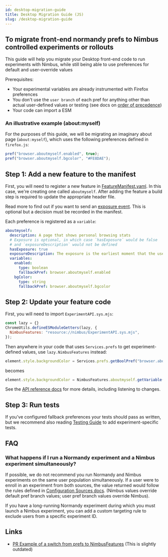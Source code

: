 ```yaml
---
id: desktop-migration-guide
title: Desktop Migration Guide (JS)
slug: /desktop-migration-guide
---
```


## To migrate front-end normandy prefs to Nimbus controlled experiments or rollouts
This guide will help you migrate your Desktop front-end code to run experiments with Nimbus, while still being able to use preferences for default and user-override values

Prerequisites:
* Your experimental variables are already instrumented with Firefox preferences
* You don't use the `user branch` of each pref for anything other than actual user-defined values or testing (see docs on [order of precedence](/desktop-feature-api#configuration-sources))
* Your code can import a ESM

### An illustrative example (about:myself)

For the purposes of this guide, we will be migrating an imaginary about page (`about:myself`), which uses the following preferences defined in `firefox.js`:

```js
pref("browser.aboutmyself.enabled", true);
pref("browser.aboutmyself.bgcolor", "#FE8DAE");
```

## Step 1: Add a new feature to the manifest

First, you will need to register a new feature in [FeatureManifest.yaml](https://searchfox.org/mozilla-central/source/toolkit/components/nimbus/FeatureManifest.yaml). In this case, we're creating one called `aboutmyself`.
After adding the feature a build step is required to update the appropriate header file.

Read more to find out if you want to send an [exposure event](/deep-dives/jetstream/overview#enrollment-vs-exposure). This is optional but a decision must be recorded in the manifest.

Each preference is registered as a `variable`:

```yaml
aboutmyself:
  description: A page that shows personal browsing stats
  # Exposure is optional, in which case `hasExposure` would be false
  # and `exposureDescription` would not be defined
  hasExposure: true
  exposureDescription: The exposure is the earliest moment that the user could be affected by the experimental treatment
  variables:
    enabled:
      type: boolean
      fallbackPref: browser.aboutmyself.enabled
    bgColor:
      type: string
      fallbackPref: browser.aboutmyself.bgcolor
```

## Step 2: Update your feature code

First, you will need to import `ExperimentAPI.sys.mjs`:

```js
const lazy = {}
ChromeUtils.defineESModuleGetters(lazy, {
  NimbusFeatures: "resource://nimbus/ExperimentAPI.sys.mjs",
});
```

Then anywhere in your code that uses `Services.prefs` to get experiment-defined values, use `lazy.NimbusFeatures` instead:

```js
element.style.backgroundColor = Services.prefs.getBoolPref("browser.aboutmyself.bgColor");
```

becomes

```js
element.style.backgroundColor = NimbusFeatures.aboutmyself.getVariable("bgColor");
```

See the [API reference docs](/desktop-feature-api#api-reference-guide) for more details, including listening to changes.

## Step 3: Run tests

If you've configured fallback preferences your tests should pass as written, but we recommend also reading [Testing Guide](/desktop-feature-api-testing) to add experiment-specific tests.

## FAQ

### What happens if I run a Normandy experiment and a Nimbus experiment simultaneously?

If possible, we do not recommend you run Normandy and Nimbus experiments on the same user population simultaneously. If a user were to enroll in an experiment from both sources, the value returned would follow the rules defined in [Configuration Sources docs](/desktop-feature-api#configuration-sources). (Nimbus values override default pref branch values; user pref branch values override Nimbus).

If you have a long-running Normandy experiment during which you must launch a Nimbus experiment, you can add a custom targeting rule to exclude users from a specific experiment ID.


## Links

- [PR Example of a switch from prefs to NimbusFeatures](https://phabricator.services.mozilla.com/D118760) (This is slightly outdated)
